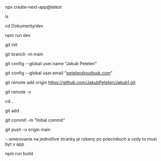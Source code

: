 npx create-next-app@latest

ls

cd Dokumenty/dev

npm run dev

git init

git branch -m main

git config --global user.name "Jakub Petelen"

git config --global user.email "petelen@outlook.com"

git remote add origin https://github.com/JakubPetelen/Jakub1.git

git remote -v

cd ..

git add .

git commit -m "Initial commit"
 
git push -u origin main

--smerovanie na jednotlive stranky je robeny po priecinkoch a vzdy to musi byt v app

npm run build
